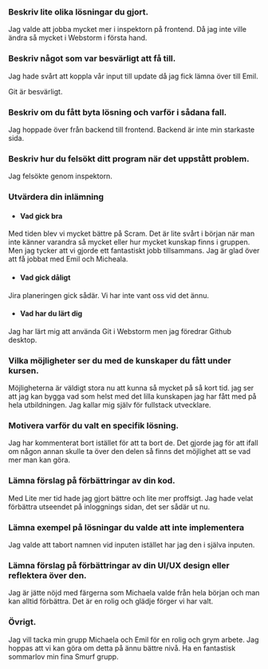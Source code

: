 ### Beskriv lite olika lösningar du gjort.

Jag valde att jobba mycket mer i inspektorn på frontend. Då jag inte ville ändra så mycket i Webstorm i första hand. 

### Beskriv något som var besvärligt att få till.

Jag hade svårt att koppla vår input till update då jag fick lämna över till Emil. 

Git är besvärligt.

### Beskriv om du fått byta lösning och varför i sådana fall.

Jag hoppade över från backend till frontend. Backend är inte min starkaste sida.

### Beskriv hur du felsökt ditt program när det uppstått problem.

Jag felsökte genom inspektorn.

### Utvärdera din inlämning

* #### Vad gick bra

Med tiden blev vi mycket bättre på Scram. Det är lite svårt i början när man inte känner varandra så mycket eller hur mycket kunskap finns i gruppen. 
Men jag tycker att vi gjorde ett fantastiskt jobb tillsammans. Jag är glad över att få jobbat med Emil och Micheala.

* #### Vad gick dåligt

Jira planeringen gick sådär. Vi har inte vant oss vid det ännu.

* #### Vad har du lärt dig

Jag har lärt mig att använda Git i Webstorm men jag föredrar Github desktop.

### Vilka möjligheter ser du med de kunskaper du fått under kursen.

Möjligheterna är väldigt stora nu att kunna så mycket på så kort tid.
jag ser att jag kan bygga vad som helst med det lilla kunskapen jag har fått med på hela utbildningen. Jag kallar mig själv för fullstack utvecklare.

### Motivera varför du valt en specifik lösning.

Jag har kommenterat bort istället för att ta bort de. 
Det gjorde jag för att ifall om någon annan skulle ta över den delen så finns det möjlighet att se vad mer man kan göra.

### Lämna förslag på förbättringar av din kod.

Med Lite mer tid hade jag gjort bättre och lite mer proffsigt.
Jag hade velat förbättra utseendet på inloggnings sidan, det ser sådär ut nu.

### Lämna exempel på lösningar du valde att inte implementera

Jag valde att tabort namnen vid inputen istället har jag den i själva inputen.

### Lämna förslag på förbättringar av din UI/UX design eller reflektera över den.

Jag är jätte nöjd med färgerna som Michaela valde från hela början och man kan alltid förbättra. 
Det är en rolig och glädje förger vi har valt.

### Övrigt.
Jag vill tacka min grupp Michaela och Emil för en rolig och grym arbete. Jag hoppas att vi kan göra om detta på ännu bättre nivå.
Ha en fantastisk sommarlov min fina Smurf grupp. 